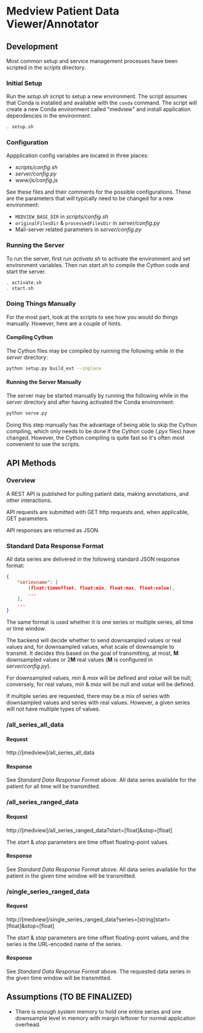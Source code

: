 # Medview Patient Data Viewer/Annotator

## Development

Most common setup and service management processes have been scripted in the _scripts_ directory.

### Initial Setup

Run the _setup.sh_ script to setup a new environment. The script assumes that Conda is installed and available with the ```conda``` command. The script will create a new Conda environment called "medview" and install application dependencies in the environment.

```bash
. setup.sh
```

### Configuration

Appplication config variables are located in three places:
* _scripts/config.sh_
* _server/config.py_
* _www/js/config.js_

See these files and their comments for the possible configurations. These are the parameters that will typically need to be changed for a new environment:
* ```MEDVIEW_BASE_DIR``` in _scripts/config.sh_
* ```originalFilesDir``` & ```processedFilesDir``` in _server/config.py_
* Mail-server related parameters in _server/config.py_

### Running the Server

To run the server, first run _activate.sh_ to activate the environment and set environment variables. Then run _start.sh_ to compile the Cython code and start the server.

```bash
. activate.sh
. start.sh
```

### Doing Things Manually

For the most part, look at the scripts to see how you would do things manually. However, here are a couple of hints.

#### Compiling Cython

The Cython files may be compiled by running the following while in the _server_ directory:

```bash
python setup.py build_ext --inplace
```

#### Running the Server Manually 

The server may be started manually by running the following while in the _server_ directory and after having activated the Conda environment:

```bash
python serve.py
```

Doing this step manually has the advantage of being able to skip the Cython compiling, which only needs to be done if the Cython code (_.pyx_ files) have changed. However, the Cython compiling is quite fast so it's often most convenient to use the scripts.

## API Methods

### Overview

A REST API is published for pulling patient data, making annotations, and other interactions.

API requests are submitted with GET http requests and, when applicable, GET parameters.

API responses are returned as JSON.

### Standard Data Response Format

All data series are delivered in the following standard JSON response format:

```json
{
    "seriesname": [
        [float:timeoffset, float:min, float:max, float:value],
        ...
    ],
    ...
}
```

The same format is used whether it is one series or multiple series, all time or time window.

The backend will decide whether to send downsampled values or real values and, for downsampled values, what scale of downsample to transmit. It decides this based on the goal of transmitting, at most, **M** downsampled values or 2**M** real values (**M** is configured in *server/config.py*).

For downsampled values, *min* & *max* will be defined and *value* will be null; conversely, for real values, *min* & *max* will be null and *value* will be defined.

If multiple series are requested, there may be a mix of series with downsampled values and series with real values. However, a given series will not have multiple types of values.

### /all_series_all_data

#### Request

http://[medview]/all_series_all_data

#### Response

See *Standard Data Response Format* above. All data series available for the patient for all time will be transmitted.

### /all_series_ranged_data

#### Request

http://[medview]/all_series_ranged_data?start=[float]&stop=[float]

The *start* & *stop* parameters are time offset floating-point values.

#### Response

See *Standard Data Response Format* above. All data series available for the patient in the given time window will be transmitted.

### /single_series_ranged_data

#### Request

http://[medview]/single_series_ranged_data?series=[string]start=[float]&stop=[float]

The *start* & *stop* parameters are time offset floating-point values, and the series is the URL-encoded name of the series.

#### Response

See *Standard Data Response Format* above. The requested data series in the given time window will be transmitted.

## Assumptions (TO BE FINALIZED)

* There is enough system memory to hold one entire series and one downsample level in memory with margin leftover for normal application overhead.